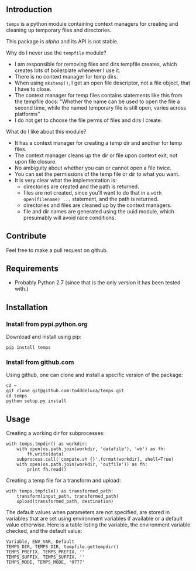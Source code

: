 
## Introduction

`temps` is a python module containing context managers for creating and
cleaning up temporary files and directories.

This package is _alpha_ and its API is not stable.

Why do I never use the `tempfile` module?

- I am responsible for removing files and dirs tempfile creates, which creates
  lots of boilerplate whenever I use it.
- There is no context manager for temp dirs.
- When using `mkstemp()`, I get an open file descriptor, not a file object,
  that I have to close.
- The context manager for temp files contains statements like this
  from the tempfile docs: "Whether the name can be used to open the file a
  second time, while the named temporary file is still open, varies across
  platforms"
- I do not get to choose the file perms of files and dirs I create.

What do I like about this module?

- It has a context manager for creating a temp dir and another for temp files.
- The context manager cleans up the dir or file upon context exit, not upon file
  closure.
- No ambiguity about whether you can or cannot open a file twice.
- You can set the permissions of the temp file or dir to what you want.
- It is very clear what the implementation is:
    - directories are created and the path is returned.
    - files are not created, since you'll want to do that in a `with
      open(filename) ...` statement, and the path is returned.
    - directories and files are cleaned up by the context managers.
    - file and dir names are generated using the uuid module, which presumably
      will avoid race conditions.


## Contribute

Feel free to make a pull request on github.


## Requirements

- Probably Python 2.7 (since that is the only version it has been tested with.)


## Installation


### Install from pypi.python.org

Download and install using pip:

    pip install temps


### Install from github.com

Using github, one can clone and install a specific version of the package:

    cd ~
    git clone git@github.com:todddeluca/temps.git
    cd temps
    python setup.py install


## Usage

Creating a working dir for subprocesses:

    with temps.tmpdir() as workdir:
        with open(os.path.join(workdir, 'datafile'), 'wb') as fh:
            fh.write(data)
        subprocess.call('compute.sh {}'.format(workdir), shell=True)
        with open(os.path.join(workdir, 'outfile')) as fh:
            print fh.read()

Creating a temp file for a transform and upload:

    with temps.tmpfile() as transformed_path:
        transform(input_path, transformed_path)
        upload(transformed_path, destination)

The default values when parameters are not specified, are stored in variables
that are set using environment variables if available or a default value
otherwise.  Here is a table listing the variable, the environment variable 
checked, and the default value:

    Variable, ENV_VAR, Default
    TEMPS_DIR, TEMPS_DIR, tempfile.gettempdir()
    TEMPS_PREFIX, TEMPS_PREFIX, ''
    TEMPS_SUFFIX, TEMPS_SUFFIX, ''
    TEMPS_MODE, TEMPS_MODE, '0777'




